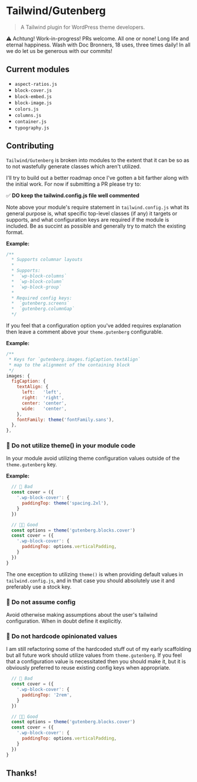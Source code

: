 # Tailwind/Gutenberg

> A Tailwind plugin for WordPress theme developers.

⚠️ Achtung! Work-in-progress! PRs welcome. All one or none! Long life and eternal happiness. Wash with Doc Bronners, 18 uses, three times daily! In all we do let us be generous with our commits!

## Current modules

- `aspect-ratios.js`
- `block-cover.js`
- `block-embed.js`
- `block-image.js`
- `colors.js`
- `columns.js`
- `container.js`
- `typography.js`

## Contributing

`Tailwind/Gutenberg` is broken into modules to the extent that it can be so as to not  wastefully generate classes which aren't utilized.

I'll try to build out a better roadmap once I've gotten a bit farther along with the initial work. For now if submitting a PR please try to:

✅ **DO keep the tailwind.config.js file well commented**

Note above your module's require statement in `tailwind.config.js` what its general purpose is, what specific top-level classes (if any) it targets or supports, and what configuration keys are required if the module is included. Be as succint as possible and generally try to match the existing format.

**Example:**

```js
/**
  * Supports columnar layouts
  *
  * Supports:
  *  `wp-block-columns`
  *  `wp-block-column`
  *  `wp-block-group`
  *
  * Required config keys:
  *  `gutenberg.screens`
  *  `gutenberg.columnGap`
  */
```

If you feel that a configuration option you've added requires explanation then leave a comment above your `theme.gutenberg` configurable.

**Example:**

```js
/**
 * Keys for `gutenberg.images.figCaption.textAlign`
 * map to the alignment of the containing block
 */
images: {
  figCaption: {
    textAlign: {
      left:   'left',
      right:  'right',
      center: 'center',
      wide:   'center',
    },
    fontFamily: theme('fontFamily.sans'),
  },
},
```

### 🚫 **Do not utilize theme() in your module code**

In your module avoid utilizing theme configuration values outside of the `theme.gutenberg` key.

**Example:**

```js
  // 🚫 Bad
  const cover = ({
    '.wp-block-cover': {
      paddingTop: theme('spacing.2xl'),
    }
  })

  // 🤟🏽 Good
  const options = theme('gutenberg.blocks.cover')
  const cover = ({
    '.wp-block-cover': {
      paddingTop: options.verticalPadding,
    }
  })
}
```

The one exception to utilizing `theme()` is when providing default values in `tailwind.config.js`, and in that case you should absolutely use it and preferably use a stock key.

### 🚫 **Do not assume config**

Avoid otherwise making assumptions about the user's tailwind configuration. When in doubt define it explicitly.

### 🚫 **Do not hardcode opinionated values**

I am still refactoring some of the hardcoded stuff out of my early scaffolding but all future work should utilize values from `theme.gutenberg`. If you feel that a configuration value is necessitated then you should make it, but it is obviously preferred to reuse existing config keys when appropriate.

```js
  // 🚫 Bad
  const cover = ({
    '.wp-block-cover': {
      paddingTop: '2rem',
    }
  })

  // 🤟🏽 Good
  const options = theme('gutenberg.blocks.cover')
  const cover = ({
    '.wp-block-cover': {
      paddingTop: options.verticalPadding,
    }
  })
}
```

## Thanks!
